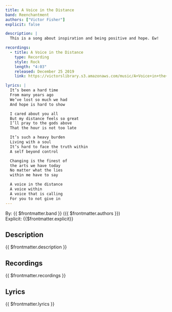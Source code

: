 ```yaml
---
title: A Voice in the Distance
band: Reenchantment
authors: ["Victor Fisher"]
explicit: false

description: |
  This is a song about inspiration and being positive and hope. Ew!

recordings:
  - title: A Voice in the Distance
    type: Recording
    style: Rock
    length: "4:03"
    released: December 25 2019
    link: https://victorslibrary.s3.amazonaws.com/music/A+Voice+in+the+Distance/A+Voice+in+the+Distance.mp3

lyrics: |
  It’s been a hard time
  From many years ago
  We’ve lost so much we had
  And hope is hard to show

  I cared about you all
  But my distance feels so great
  I’ll pray to the gods above
  That the hour is not too late

  It’s such a heavy burden
  Living with a soul
  It’s hard to face the truth within
  A self beyond control

  Changing is the finest of
  the arts we have today
  No matter what the lies
  within me have to say

  A voice in the distance
  A voice within
  A voice that is calling
  For you to not give in
---
```


By: {{ $frontmatter.band }} ({{ $frontmatter.authors }})  
Explicit: {{$frontmatter.explicit}}

## Description

{{ $frontmatter.description }}

## Recordings

{{ $frontmatter.recordings }}

## Lyrics

{{ $frontmatter.lyrics }}
